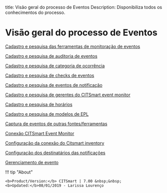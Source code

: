 title:  Visão geral do processo de Eventos
Description: Disponibiliza todos os conhecimentos do processo. 
# Visão geral do processo de Eventos

[Cadastro e pesquisa das ferramentas de monitoração de eventos](/pt-br/citsmart-platform-7/processes/event/event-monitoring-tools.html)

[Cadastro e pesquisa de auditoria de eventos](/pt-br/citsmart-platform-7/processes/event/event-audit.html)

[Cadastro e pesquisa de categoria de ocorrência](/pt-br/citsmart-platform-7/processes/event/occurrence-category.html)

[Cadastro e pesquisa de checks de eventos](/pt-br/citsmart-platform-7/processes/event/event-checks.html)

[Cadastro e pesquisa de eventos de notificação](/pt-br/citsmart-platform-7/processes/event/notification-event.html)

[Cadastro e pesquisa de gerentes do CITSmart event monitor](/pt-br/citsmart-platform-7/processes/event/event-monitor-managers.html)

[Cadastro e pesquisa de horários](/pt-br/citsmart-platform-7/processes/event/time-registration.html)

[Cadastro e pesquisa de modelos de EPL](/pt-br/citsmart-platform-7/processes/event/epl-models.html)

[Captura de eventos de outras fontes/ferramentas](/pt-br/citsmart-platform-7/processes/event/capturing-events.html)

[Conexão CITSmart Event Monitor](/pt-br/citsmart-platform-7/processes/event/event-monitor-connection.html)

[Configuração da conexão do Citsmart inventory](/pt-br/citsmart-platform-7/processes/event/inventory-connection-setup.html)

[Configuração dos destinatários das notificações](/pt-br/citsmart-platform-7/processes/event/notifications-recipients.html)

[Gerenciamento de evento](/pt-br/citsmart-platform-7/processes/event/event-management.html)

!!! tip "About"

    <b>Product/Version:</b> CITSmart | 7.00 &nbsp;&nbsp;
    <b>Updated:</b>08/01/2019 - Larissa Lourenço

